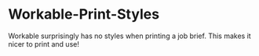 # Workable-Print-Styles
Workable surprisingly has no styles when printing a job brief. This makes it nicer to print and use!

